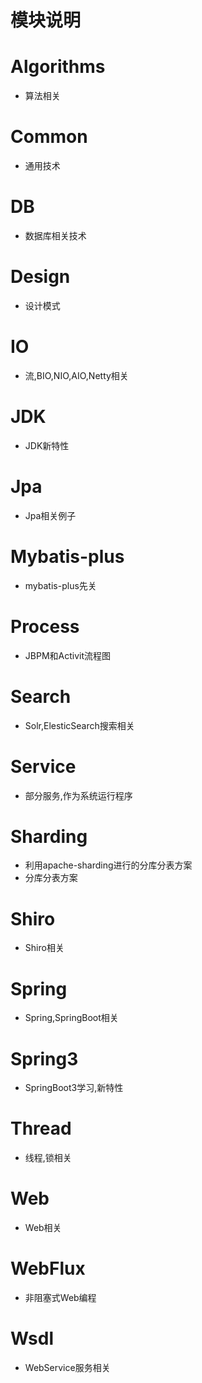 # 模块说明



# Algorithms

* 算法相关



# Common

* 通用技术



# DB

* 数据库相关技术



# Design

* 设计模式



# IO

* 流,BIO,NIO,AIO,Netty相关



# JDK

* JDK新特性



# Jpa

* Jpa相关例子



# Mybatis-plus

* mybatis-plus先关



# Process

* JBPM和Activit流程图



# Search

* Solr,ElesticSearch搜索相关



# Service

* 部分服务,作为系统运行程序



# Sharding

* 利用apache-sharding进行的分库分表方案
* 分库分表方案



# Shiro

* Shiro相关



# Spring



* Spring,SpringBoot相关



# Spring3



* SpringBoot3学习,新特性



# Thread

* 线程,锁相关



# Web

* Web相关



# WebFlux

* 非阻塞式Web编程



# Wsdl

* WebService服务相关
